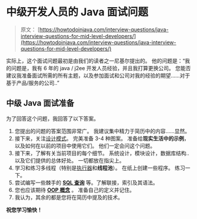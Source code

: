 # 中级开发人员的 Java 面试问题

> 原文： [https://howtodoinjava.com/interview-questions/java-interview-questions-for-mid-level-developers/](https://howtodoinjava.com/interview-questions/java-interview-questions-for-mid-level-developers/)

实际上，这个面试问题最初是由我们的读者之一尼基尔提出的。 他的问题是：“我的问题是，我有 6 年的 java / j2ee 开发人员经验，并且我打算更换公司。 您能否建议我准备面试所需的所有主题，以及参加面试和公司对我的经验的期望……对于基于产品/服务的公司..”

## 中级 Java 面试准备

为了回答这个问题，我回答了以下答案。

1.  您提出的问题的答案范围非常广。 我建议集中精力于简历中的内容……显然。
2.  接下来，关注[设计模式](//howtodoinjava.com/gang-of-four-java-design-patterns/)。 完美准备 3-4 种图案。 准备给**现实生活中的示例**，以及如何在以前的项目中使用它们。 他们一定会问这个问题。
3.  接下来，了解有关当前项目的每个细节。 系统设计，模块设计，数据库结构..以及它们提供的总体好处。 一切都放在指尖上。
4.  学习和练习多线程（特别是[执行器](//howtodoinjava.com/java/multi-threading/java-thread-pool-executor-example/)和**线程池**）。 在纸上创建一些程序。 练习一下。
5.  尝试编写一些棘手的 [**SQL 查询**](//howtodoinjava.com/misc/sql-query-to-find-find-the-nth-highest-salary-of-an-employee/) 等。了解联接，索引及其语法。
6.  您也应该期待 [**OOP 概念**](//howtodoinjava.com/category/object-oriented/) 。 准备自己的定义并记住。
7.  我认为，其余的都是您将在简历中提及的技术。

**祝您学习愉快！**